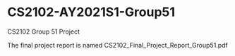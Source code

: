 # CS2102-AY2021S1-Group51
CS2102 Group 51 Project

The final project report is named CS2102_Final_Project_Report_Group51.pdf
